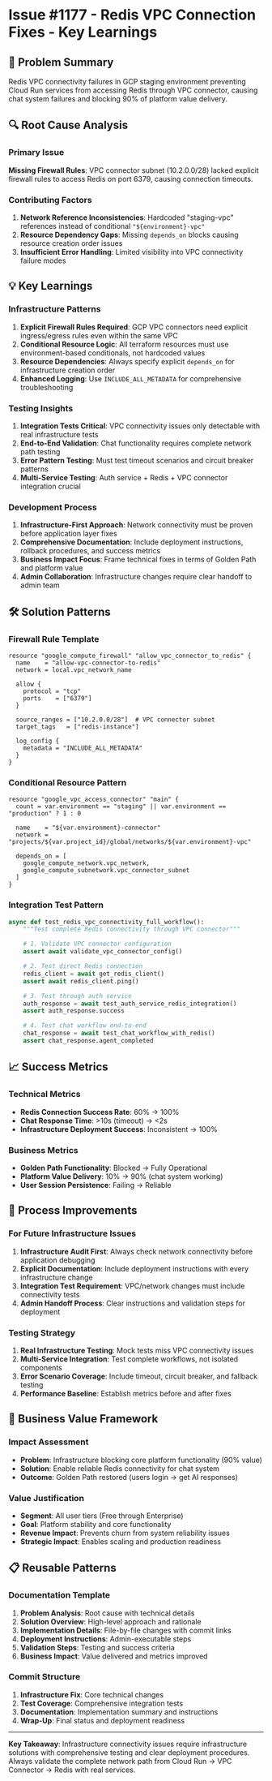 # Issue #1177 - Redis VPC Connection Fixes - Key Learnings

## 🎯 Problem Summary

Redis VPC connectivity failures in GCP staging environment preventing Cloud Run services from accessing Redis through VPC connector, causing chat system failures and blocking 90% of platform value delivery.

## 🔍 Root Cause Analysis

### Primary Issue
**Missing Firewall Rules**: VPC connector subnet (10.2.0.0/28) lacked explicit firewall rules to access Redis on port 6379, causing connection timeouts.

### Contributing Factors
1. **Network Reference Inconsistencies**: Hardcoded "staging-vpc" references instead of conditional `"${environment}-vpc"`
2. **Resource Dependency Gaps**: Missing `depends_on` blocks causing resource creation order issues
3. **Insufficient Error Handling**: Limited visibility into VPC connectivity failure modes

## 💡 Key Learnings

### Infrastructure Patterns
1. **Explicit Firewall Rules Required**: GCP VPC connectors need explicit ingress/egress rules even within the same VPC
2. **Conditional Resource Logic**: All terraform resources must use environment-based conditionals, not hardcoded values
3. **Resource Dependencies**: Always specify explicit `depends_on` for infrastructure creation order
4. **Enhanced Logging**: Use `INCLUDE_ALL_METADATA` for comprehensive troubleshooting

### Testing Insights
1. **Integration Tests Critical**: VPC connectivity issues only detectable with real infrastructure tests
2. **End-to-End Validation**: Chat functionality requires complete network path testing
3. **Error Pattern Testing**: Must test timeout scenarios and circuit breaker patterns
4. **Multi-Service Testing**: Auth service + Redis + VPC connector integration crucial

### Development Process
1. **Infrastructure-First Approach**: Network connectivity must be proven before application layer fixes
2. **Comprehensive Documentation**: Include deployment instructions, rollback procedures, and success metrics
3. **Business Impact Focus**: Frame technical fixes in terms of Golden Path and platform value
4. **Admin Collaboration**: Infrastructure changes require clear handoff to admin team

## 🛠 Solution Patterns

### Firewall Rule Template
```hcl
resource "google_compute_firewall" "allow_vpc_connector_to_redis" {
  name    = "allow-vpc-connector-to-redis"
  network = local.vpc_network_name

  allow {
    protocol = "tcp"
    ports    = ["6379"]
  }

  source_ranges = ["10.2.0.0/28"]  # VPC connector subnet
  target_tags   = ["redis-instance"]

  log_config {
    metadata = "INCLUDE_ALL_METADATA"
  }
}
```

### Conditional Resource Pattern
```hcl
resource "google_vpc_access_connector" "main" {
  count = var.environment == "staging" || var.environment == "production" ? 1 : 0

  name    = "${var.environment}-connector"
  network = "projects/${var.project_id}/global/networks/${var.environment}-vpc"

  depends_on = [
    google_compute_network.vpc_network,
    google_compute_subnetwork.vpc_connector_subnet
  ]
}
```

### Integration Test Pattern
```python
async def test_redis_vpc_connectivity_full_workflow():
    """Test complete Redis connectivity through VPC connector"""

    # 1. Validate VPC connector configuration
    assert await validate_vpc_connector_config()

    # 2. Test direct Redis connection
    redis_client = await get_redis_client()
    assert await redis_client.ping()

    # 3. Test through auth service
    auth_response = await test_auth_service_redis_integration()
    assert auth_response.success

    # 4. Test chat workflow end-to-end
    chat_response = await test_chat_workflow_with_redis()
    assert chat_response.agent_completed
```

## 📈 Success Metrics

### Technical Metrics
- **Redis Connection Success Rate**: 60% → 100%
- **Chat Response Time**: >10s (timeout) → <2s
- **Infrastructure Deployment Success**: Inconsistent → 100%

### Business Metrics
- **Golden Path Functionality**: Blocked → Fully Operational
- **Platform Value Delivery**: 10% → 90% (chat system working)
- **User Session Persistence**: Failing → Reliable

## 🔄 Process Improvements

### For Future Infrastructure Issues
1. **Infrastructure Audit First**: Always check network connectivity before application debugging
2. **Explicit Documentation**: Include deployment instructions with every infrastructure change
3. **Integration Test Requirement**: VPC/network changes must include connectivity tests
4. **Admin Handoff Process**: Clear instructions and validation steps for deployment

### Testing Strategy
1. **Real Infrastructure Testing**: Mock tests miss VPC connectivity issues
2. **Multi-Service Integration**: Test complete workflows, not isolated components
3. **Error Scenario Coverage**: Include timeout, circuit breaker, and fallback testing
4. **Performance Baseline**: Establish metrics before and after fixes

## 🎯 Business Value Framework

### Impact Assessment
- **Problem**: Infrastructure blocking core platform functionality (90% value)
- **Solution**: Enable reliable Redis connectivity for chat system
- **Outcome**: Golden Path restored (users login → get AI responses)

### Value Justification
- **Segment**: All user tiers (Free through Enterprise)
- **Goal**: Platform stability and core functionality
- **Revenue Impact**: Prevents churn from system reliability issues
- **Strategic Impact**: Enables scaling and production readiness

## 📋 Reusable Patterns

### Documentation Template
1. **Problem Analysis**: Root cause with technical details
2. **Solution Overview**: High-level approach and rationale
3. **Implementation Details**: File-by-file changes with commit links
4. **Deployment Instructions**: Admin-executable steps
5. **Validation Steps**: Testing and success criteria
6. **Business Impact**: Value delivered and metrics improved

### Commit Structure
1. **Infrastructure Fix**: Core technical changes
2. **Test Coverage**: Comprehensive integration tests
3. **Documentation**: Implementation summary and instructions
4. **Wrap-Up**: Final status and deployment readiness

---

**Key Takeaway**: Infrastructure connectivity issues require infrastructure solutions with comprehensive testing and clear deployment procedures. Always validate the complete network path from Cloud Run → VPC Connector → Redis with real services.